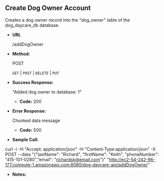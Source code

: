 **Create Dog Owner Account**
----
  Creates a dog owner record into the "dog_owner" table of the dog_daycare_db database. 
  
* **URL**

  /addDogOwner

* **Method:**
  
  POST

  `GET` | `POST` | `DELETE` | `PUT`
  
* **Success Response:**
  
  "Added dog owner to database: 1"
  
  * **Code:** 200 <br />
  
* **Error Response:**

  Chunked data message
  
  * **Code:** 500 <br />
    
* **Sample Call:**

curl -i -H "Accept: application/json" -H "Content-Type:application/json" -X POST --data "{\"lastName\": \"Richard\", \"firstName\": \"Keith\", \"phoneNumber\": \"415-101-0280\",\"email\": \"richardsk@email.com\"}" "http://ec2-54-242-96-177.compute-1.amazonaws.com:8080/dog-daycare-api/addDogOwner"

* **Notes:**

  